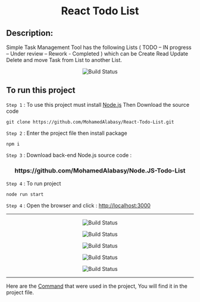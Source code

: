 <h1 align="center">React Todo List</h1>

## Description:

Simple Task Management Tool has the following Lists ( TODO – IN progress – Under review – Rework - Completed )
which can be Create Read Update Delete and move Task from List to another List.

<p align="center">
   <img src="https://user-images.githubusercontent.com/93389016/178645259-9f42df1c-ad5c-4a3b-8d9a-bbde00b460d5.png" alt="Build Status">
</p>

## To run this project

`Step 1` : To use this project must install [Node.js](https://nodejs.org/en/) Then Download the source code

```
git clone https://github.com/MohamedAlabasy/React-Todo-List.git
```

`Step 2` : Enter the project file then install package

```
npm i
```

`Step 3` : Download back-end Node.js source code :

<h3 align="center">https://github.com/MohamedAlabasy/Node.JS-Todo-List</h3>

`Step 4` : To run project

```
node run start
```

`Step 4` : Open the browser and click : [http://localhost:3000](http://localhost:3000/login)

<hr>
<p align="center">
   <img src="https://user-images.githubusercontent.com/93389016/178645389-3b5dfb99-caba-4d81-8fda-3549bf1df7bd.png" alt="Build Status">
</p>
<p align="center">
   <img src="https://user-images.githubusercontent.com/93389016/178645462-c3569124-6a6a-4f68-85f8-dff16da5de72.png" alt="Build Status">
</p>
<p align="center">
   <img src="https://user-images.githubusercontent.com/93389016/178645491-c7ae3ab3-8cc3-4b29-8e2f-951495552881.png" alt="Build Status">
</p>
<p align="center">
   <img src="https://user-images.githubusercontent.com/93389016/178645356-1f3177e9-2951-4330-93c7-387d25031bce.png" alt="Build Status">
</p>
<p align="center">
   <img src="https://user-images.githubusercontent.com/93389016/178645602-351e15b0-5e00-412d-a9cb-81773e2688af.png" alt="Build Status">
</p>
<hr>

Here are the [Command](https://github.com/MohamedAlabasy/React-Todo-List/blob/main/command.txt) that were used in the project, You will find it in the project file.
